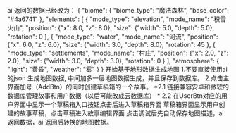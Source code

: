 ai 返回的数据已经改为： { "biome": { "biome_type": "魔法森林", "base_color": "#4a6741" }, "elements": [ { "mode_type": "elevation", "mode_name": "积雪火山", "position": {"x": 8.0, "z": 8.0}, "size": {"width": 5.0, "depth": 5.0}, "rotation": 0 }, { "mode_type": "water", "mode_name": "河流", "position": {"x": 6.0, "z": 6.0}, "size": {"width": 3.0, "depth": 8.0}, "rotation": 45 }, { "mode_type": "settlements", "mode_name": "村庄", "position": {"x": 2.0, "z": 2.0}, "size": {"width": 3.0, "depth": 3.0}, "rotation": 0 } ], "atmosphere": { "light": "黄昏", "weather": "雾" } } 开始基于地形数据生成地图
1.不要直接使用ai 的json 生成地图数据, 中间加多一层地图数据生成，并且保存到数据库。 2.点击主界面加号（AddBtn）的同时创建草稿箱的一个故事。 *2.1 链接兼容安卓和微软的数据库管理故事和用户数据（以后可能改成云数据库） * 2.2 在UserBtn对应的用户界面中显示一个草稿箱入口按钮点击后进入草稿箱界面 草稿箱界面显示用户创建的故事草稿，点击草稿进入故事编辑界面 点击调试后先自动保存地图描述，ai 返回数据，ai 返回后转换的地图数据。